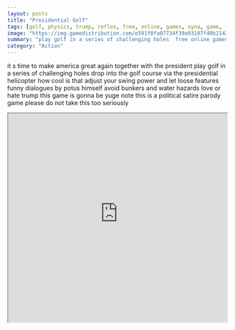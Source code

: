 ```yaml
---
layout: posts
title: "Presidential Golf"
tags: [golf, physics, trump, reflex, free, online, games, oyna, game, free, games, play, play, games]
image: "https://img.gamedistribution.com/e591f0fa07734f39a93107f40b21431e-1280x550.jpeg"
summary: "play golf in a series of challenging holes  free online games oyna game free games play play games"
category: "Action"
---
```


it s time to make america great again together with the president play golf in a series of challenging holes drop into the golf course via the presidential helicopter how cool is that adjust your swing power and let loose features funny dialogues by potus himself avoid bunkers and water hazards love or hate trump this game is gonna be yuge note this is a political satire parody game please do not take this too seriously

<iframe width="100%" height="480px;" src="https://html5.gamedistribution.com/e591f0fa07734f39a93107f40b21431e/"></iframe>